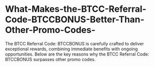 # What-Makes-the-BTCC-Referral-Code-BTCCBONUS-Better-Than-Other-Promo-Codes-
The BTCC Referral Code: BTCCBONUS is carefully crafted to deliver exceptional rewards, combining immediate benefits with ongoing opportunities. Below are the key reasons why the BTCC Referral Code: BTCCBONUS surpasses other promo codes.
